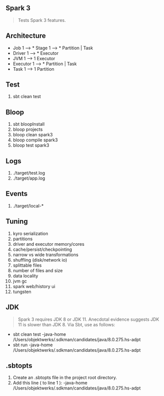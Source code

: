 Spark 3
-------
>Tests Spark 3 features.

Architecture
------------
* Job 1 --> * Stage 1 --> * Partition | Task
* Driver 1 --> * Executor
* JVM 1 --> 1 Executor
* Executor 1 --> * Partition | Task
* Task 1 --> 1 Partition

Test
----
1. sbt clean test

Bloop
-----
1. sbt bloopInstall
2. bloop projects
3. bloop clean spark3
4. bloop compile spark3
5. bloop test spark3

Logs
----
1. ./target/test.log
2. ./target/app.log

Events
------
1. ./target/local-*

Tuning
------
1. kyro serialization
2. partitions
3. driver and executor memory/cores
4. cache/persist/checkpointing
5. narrow vs wide transformations
6. shuffling (disk/network io)
7. splittable files
8. number of files and size
9. data locality
10. jvm gc
11. spark web/history ui
12. tungsten

JDK
---
>Spark 3 requires JDK 8 or JDK 11. Anecdotal evidence suggests JDK 11 is slower than JDK 8. Via Sbt, use as follows:

* sbt clean test -java-home /Users/objektwerks/.sdkman/candidates/java/8.0.275.hs-adpt
* sbt run -java-home /Users/objektwerks/.sdkman/candidates/java/8.0.275.hs-adpt

.sbtopts
--------
1. Create an .sbtopts file in the project root directory.
2. Add this line ( to line 1 ): -java-home /Users/objektwerks/.sdkman/candidates/java/8.0.275.hs-adpt
